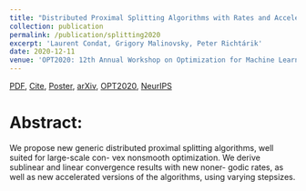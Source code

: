 ```yaml
---
title: "Distributed Proximal Splitting Algorithms with Rates and Acceleration"
collection: publication
permalink: /publication/splitting2020
excerpt: 'Laurent Condat, Grigory Malinovsky, Peter Richtárik'
date: 2020-12-11
venue: 'OPT2020: 12th Annual Workshop on Optimization for Machine Learning (NeurIPS 2020 Workshop)'
---
```

[PDF](https://arxiv.org/pdf/2010.00952.pdf), [Cite](https://scholar.googleusercontent.com/scholar.bib?q=info:qe_G0ZhAwXEJ:scholar.google.com/&output=citation&scisdr=CgXs1Zy1EKfp3RDzxU0:AAGBfm0AAAAAX-r23U0xNE0QYPA9OEoXk6nGFOfzaONP&scisig=AAGBfm0AAAAAX-r23TeAqSVxZEwxdL4jx28qNfCNrmJl&scisf=4&ct=citation&cd=-1&hl=en), [Poster](https://opt-ml.org/posters/2020/poster_31.png), [arXiv](https://arxiv.org/abs/2010.00952), [OPT2020](https://opt-ml.org/papers.html), [NeurIPS](https://nips.cc/Conferences/2020/Schedule?showEvent=16149)  

Abstract:
======
We propose new generic distributed proximal splitting algorithms, well suited for large-scale con- vex nonsmooth optimization. We derive sublinear and linear convergence results with new noner- godic rates, as well as new accelerated versions of the algorithms, using varying stepsizes.

